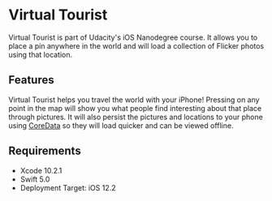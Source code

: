 # Virtual Tourist

Virtual Tourist is part of Udacity's iOS Nanodegree course. It allows you to place a pin anywhere in the world and will load a collection of Flicker photos using that location.

## Features
Virtual Tourist helps you travel the world with your iPhone! Pressing on any point in the map will show you what people find interesting about that place through pictures. It will also persist the pictures and locations to your phone using [CoreData](https://developer.apple.com/documentation/coredata) so they will load quicker and can be viewed offline.

## Requirements
* Xcode 10.2.1
* Swift 5.0
* Deployment Target: iOS 12.2
